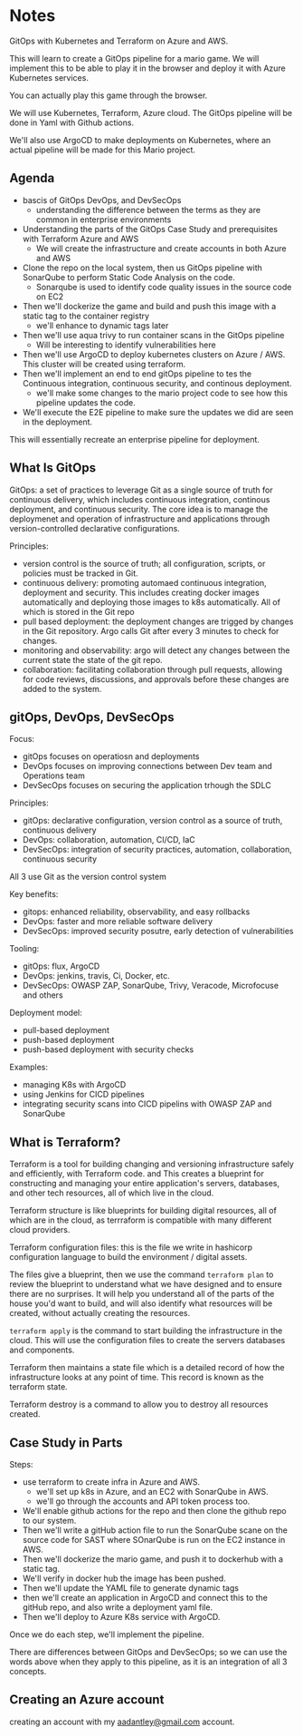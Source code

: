 # Notes

GitOps with Kubernetes and Terraform on Azure and AWS.

This will learn to create a GitOps pipeline for a mario game. We will implement this to be able to play it in the browser and deploy it with Azure Kubernetes services.

You can actually play this game through the browser.

We will use Kubernetes, Terraform, Azure cloud. The GitOps pipeline will be done in Yaml with Github actions.

We'll also use ArgoCD to make deployments on Kubernetes, where an actual pipeline will be made for this Mario project.

## Agenda

- bascis of GitOps DevOps, and DevSecOps
  - understanding the difference between the terms as they are common in enterprise environments
- Understanding the parts of the GitOps Case Study and prerequisites with Terraform Azure and AWS
  - We will create the infrastructure and create accounts in both Azure and AWS
- Clone the repo on the local system, then us GitOps pipeline with SonarQube to perform Static Code Analysis on the code.
  - Sonarqube is used to identify code quality issues in the source code on EC2
- Then we'll dockerize the game and build and push this image with a static tag to the container registry
  - we'll enhance to dynamic tags later
- Then we'll use aqua trivy to run container scans in the GitOps pipeline
  - Will be interesting to identify vulnerabilities here
- Then we'll use ArgoCD to deploy kubernetes clusters on Azure / AWS. This cluster will be created using terraform.
- Then we'll implement an end to end gitOps pipeline to tes the Continuous integration, continuous security, and continous deployment.
  - we'll make some changes to the mario project code to see how this pipeline updates the code.
- We'll execute the E2E pipeline to make sure the updates we did are seen in the deployment.

This will essentially recreate an enterprise pipeline for deployment.

## What Is GitOps

GitOps: a set of practices to leverage Git as a single source of truth for continuous delivery, which includes continuous integration, continous deployment, and continuous security. The core idea is to manage the deploymenet and operation of infrastructure and applications through version-controlled declarative configurations.

Principles:

- version control is the source of truth; all configuration, scripts, or policies must be tracked in Git.
- continuous delivery: promoting automaed continuous integration, deployment and security. This includes creating docker images automatically and deploying those images to k8s automatically. All of which is stored in the Git repo
- pull based deployment: the deployment changes are trigged by changes in the Git repository. Argo calls Git after every 3 minutes to check for changes.
- monitoring and observability: argo will detect any changes between the current state the state of the git repo.
- collaboration: facilitating collaboration through pull requests, allowing for code reviews, discussions, and approvals before these changes are added to the system.

## gitOps, DevOps, DevSecOps

Focus:

- gitOps focuses on operatiosn and deployments
- DevOps focuses on improving connections between Dev team and Operations team
- DevSecOps focuses on securing the application trhough the SDLC

Principles:

- gitOps: declarative configuration, version control as a source of truth, continuous delivery
- DevOps: collaboration, automation, CI/CD, IaC
- DevSecOps: integration of security practices, automation, collaboration, continuous security

All 3 use Git as the version control system

Key benefits:

- gitops: enhanced reliability, observability, and easy rollbacks
- DevOps: faster and more reliable software delivery
- DevSecOps: improved security posutre, early detection of vulnerabilities

Tooling:

- gitOps: flux, ArgoCD
- DevOps: jenkins, travis, Ci, Docker, etc.
- DevSecOps: OWASP ZAP, SonarQube, Trivy, Veracode, Microfocuse and others

Deployment model:

- pull-based deployment
- push-based deployment
- push-based deployment with security checks

Examples:

- managing K8s with ArgoCD
- using Jenkins for CICD pipelines
- integrating security scans into CICD pipelins with OWASP ZAP and SonarQube

## What is Terraform?

Terraform is a tool for building changing and versioning infrastructure safely and efficiently, with Terraform code. and This creates a blueprint for constructing and managing your entire application's servers, databases, and other tech resources, all of which live in the cloud.

Terraform structure is like blueprints for building digital resources, all of which are in the cloud, as terrraform is compatible with many different cloud providers.

Terraform configuration files: this is the file we write in hashicorp configuration language to build the environment / digital assets.

The files give a blueprint, then we use the command `terraform plan` to review the blueprint to understand what we have designed and to ensure there are no surprises. It will help you understand all of the parts of the house you'd want to build, and will also identify what resources will be created, without actually creating the resources.

`terraform apply` is the command to start building the infrastructure in the cloud. This will use the configuration files to create the servers databases and components.

Terraform then maintains a state file which is a detailed record of how the infrastructure looks at any point of time. This record is known as the terraform state.

Terraform destroy is a command to allow you to destroy all resources created.

## Case Study in Parts

Steps:

- use terraform to create infra in Azure and AWS.
  - we'll set up k8s in Azure, and an EC2 with SonarQube in AWS.
  - we'll go through the accounts and API token process too.
- We'll enable github actions for the repo and then clone the github repo to our system.
- Then we'll write a gitHub action file to run the SonarQube scane on the source code for SAST where SOnarQube is run on the EC2 instance in AWS.
- Then we'll dockerize the mario game, and push it to dockerhub with a static tag.
- We'll verify in docker hub the image has been pushed.
- Then we'll update the YAML file to generate dynamic tags
- then we'll create an application in ArgoCD and connect this to the gitHub repo, and also write a deployment yaml file.
- Then we'll deploy to Azure K8s service with ArgoCD.

Once we do each step, we'll implement the pipeline.

There are differences between GitOps and DevSecOps; so we can use the words above when they apply to this pipeline, as it is an integration of all 3 concepts.

## Creating an Azure account

creating an account with my aadantley@gmail.com account.

